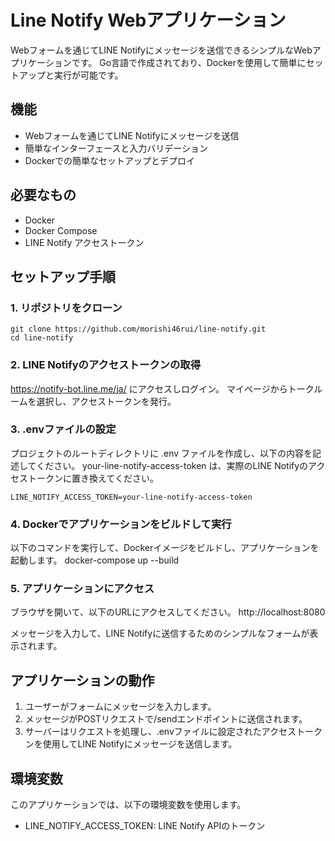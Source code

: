 # Line Notify Webアプリケーション

Webフォームを通じてLINE Notifyにメッセージを送信できるシンプルなWebアプリケーションです。
Go言語で作成されており、Dockerを使用して簡単にセットアップと実行が可能です。

## 機能
- Webフォームを通じてLINE Notifyにメッセージを送信
- 簡単なインターフェースと入力バリデーション
- Dockerでの簡単なセットアップとデプロイ

## 必要なもの
- Docker
- Docker Compose
- LINE Notify アクセストークン

## セットアップ手順

### 1. リポジトリをクローン
```
git clone https://github.com/morishi46rui/line-notify.git
cd line-notify
```

### 2. LINE Notifyのアクセストークンの取得
https://notify-bot.line.me/ja/ にアクセスしログイン。
マイページからトークルームを選択し、アクセストークンを発行。

### 3. .envファイルの設定
プロジェクトのルートディレクトリに .env ファイルを作成し、以下の内容を記述してください。
your-line-notify-access-token は、実際のLINE Notifyのアクセストークンに置き換えてください。
```
LINE_NOTIFY_ACCESS_TOKEN=your-line-notify-access-token
```

### 4. Dockerでアプリケーションをビルドして実行
以下のコマンドを実行して、Dockerイメージをビルドし、アプリケーションを起動します。
docker-compose up --build

### 5. アプリケーションにアクセス
ブラウザを開いて、以下のURLにアクセスしてください。
http://localhost:8080

メッセージを入力して、LINE Notifyに送信するためのシンプルなフォームが表示されます。

## アプリケーションの動作
1. ユーザーがフォームにメッセージを入力します。
2. メッセージがPOSTリクエストで/sendエンドポイントに送信されます。
3. サーバーはリクエストを処理し、.envファイルに設定されたアクセストークンを使用してLINE Notifyにメッセージを送信します。

## 環境変数
このアプリケーションでは、以下の環境変数を使用します。
- LINE_NOTIFY_ACCESS_TOKEN: LINE Notify APIのトークン
